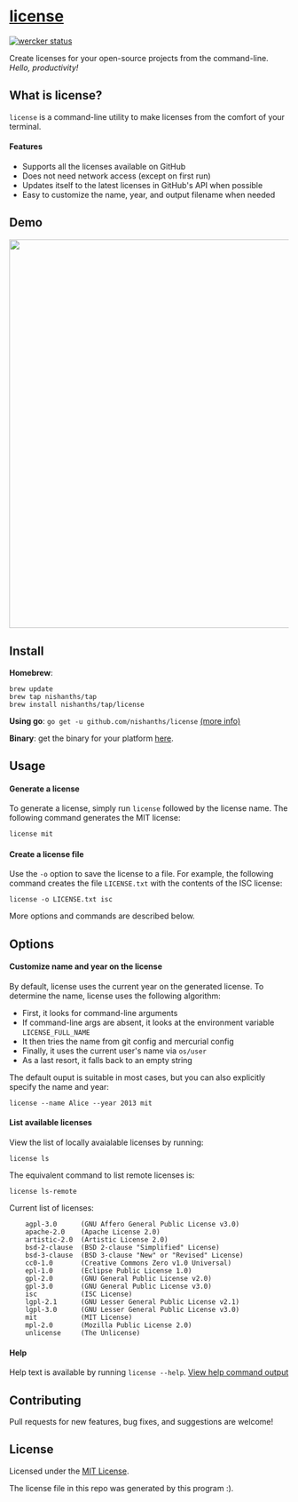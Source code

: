 # [license](https://github.com/nishanths/license) 

[![wercker status](https://app.wercker.com/status/1407b8c71c720358bf15eeb5815f99bd/s "wercker status")](https://app.wercker.com/project/bykey/1407b8c71c720358bf15eeb5815f99bd)

Create licenses for your open-source projects from the command-line. *Hello, productivity!*

## What is license?

`license` is a command-line utility to make licenses from the comfort of your terminal. 

#### Features

* Supports all the licenses available on GitHub
* Does not need network access (except on first run)
* Updates itself to the latest licenses in GitHub's API when possible
* Easy to customize the name, year, and output filename when needed


## Demo

<img src="https://zippy.gfycat.com/JoyfulBlandGermanshorthairedpointer.gif" width="700px"/>

## Install

__Homebrew__:

```
brew update
brew tap nishanths/tap
brew install nishanths/tap/license
```

__Using go__: `go get -u github.com/nishanths/license` [(more info)](https://github.com/nishanths/license/wiki/Install-using-go)

__Binary__: get the binary for your platform [here](https://github.com/nishanths/license/wiki/Install-binaries).

## Usage

#### Generate a license

To generate a license, simply run `license` followed by the license name. The following command generates the MIT license:

````bash
license mit
````

#### Create a license file

Use the `-o` option to save the license to a file. For example, the following command creates the file `LICENSE.txt` with the contents of the ISC license:

````
license -o LICENSE.txt isc
```` 

More options and commands are described below.

## Options

#### Customize name and year on the license

By default, license uses the current year on the generated license. To determine the name, license uses the following algorithm:

* First, it looks for command-line arguments
* If command-line args are absent, it looks at the environment variable `LICENSE_FULL_NAME`
* It then tries the name from git config and mercurial config
* Finally, it uses the current user's name via `os/user`
* As a last resort, it falls back to an empty string

The default ouput is suitable in most cases, but you can also explicitly specify the name and year:

````
license --name Alice --year 2013 mit
````


#### List available licenses

View the list of locally avaialable licenses by running:

````
license ls
````

The equivalent command to list remote licenses is:

````
license ls-remote
````

Current list of licenses:

````
    agpl-3.0      (GNU Affero General Public License v3.0)
    apache-2.0    (Apache License 2.0)
    artistic-2.0  (Artistic License 2.0)
    bsd-2-clause  (BSD 2-clause "Simplified" License)
    bsd-3-clause  (BSD 3-clause "New" or "Revised" License)
    cc0-1.0       (Creative Commons Zero v1.0 Universal)
    epl-1.0       (Eclipse Public License 1.0)
    gpl-2.0       (GNU General Public License v2.0)
    gpl-3.0       (GNU General Public License v3.0)
    isc           (ISC License)
    lgpl-2.1      (GNU Lesser General Public License v2.1)
    lgpl-3.0      (GNU Lesser General Public License v3.0)
    mit           (MIT License)
    mpl-2.0       (Mozilla Public License 2.0)
    unlicense     (The Unlicense)
````

#### Help

Help text is available by running `license --help`. [View help command output](https://github.com/nishanths/license/wiki/Help-output)

## Contributing

Pull requests for new features, bug fixes, and suggestions are welcome!

## License

Licensed under the [MIT License](https://github.com/nishanths/license/blob/master/LICENSE).

The license file in this repo was generated by this program :).

